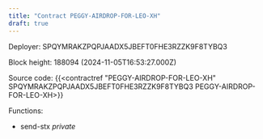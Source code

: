 ```yaml
---
title: "Contract PEGGY-AIRDROP-FOR-LEO-XH"
draft: true
---
```

Deployer: SPQYMRAKZPQPJAADX5JBEFT0FHE3RZZK9F8TYBQ3


 



Block height: 188094 (2024-11-05T16:53:27.000Z)

Source code: {{<contractref "PEGGY-AIRDROP-FOR-LEO-XH" SPQYMRAKZPQPJAADX5JBEFT0FHE3RZZK9F8TYBQ3 PEGGY-AIRDROP-FOR-LEO-XH>}}

Functions:

* send-stx _private_
